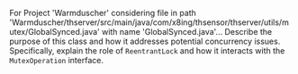 For Project 'Warmduscher' considering file in path 'Warmduscher/thserver/src/main/java/com/x8ing/thsensor/thserver/utils/mutex/GlobalSynced.java' with name 'GlobalSynced.java'...
Describe the purpose of this class and how it addresses potential concurrency issues. Specifically, explain the role of `ReentrantLock` and how it interacts with the `MutexOperation` interface.